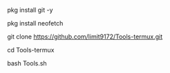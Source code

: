 pkg install git -y

pkg install neofetch

git clone https://github.com/limit9172/Tools-termux.git

cd Tools-termux

bash Tools.sh
